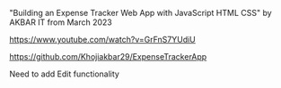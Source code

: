 "Building an Expense Tracker Web App with JavaScript HTML CSS" by AKBAR IT from March 2023

https://www.youtube.com/watch?v=GrFnS7YUdiU

https://github.com/Khojiakbar29/ExpenseTrackerApp

Need to add Edit functionality

